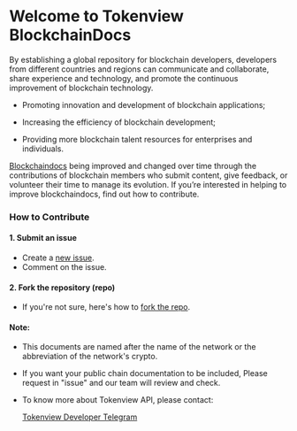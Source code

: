 # Welcome to Tokenview BlockchainDocs

By establishing a global repository for blockchain developers, developers from different countries and regions can communicate and collaborate, share experience and technology, and promote the continuous improvement of blockchain technology.

- Promoting innovation and development of blockchain applications;

- Increasing the efficiency of blockchain development;

- Providing more blockchain talent resources for enterprises and individuals.


[Blockchaindocs](https://github.com/Tokenview/blockchaindocsis) being improved and changed over time through the contributions of blockchain members who submit content, give feedback, or volunteer their time to manage its evolution. If you’re interested in helping to improve blockchaindocs, find out how to contribute.

  ### How to Contribute


  #### 1. Submit an issue

  - Create a [new issue](https://github.com/Tokenview/blockchaindocs/issues/new).
  - Comment on the issue.

  ####  2. Fork the repository (repo)

  - If you're not sure, here's how to [fork the repo](https://help.github.com/en/articles/fork-a-repo).

  


#### Note:

- This documents are named after the name of the network or the abbreviation of the network's crypto.

- If you want your public chain documentation to be included, Please request in "issue" and our team will review and check.

- To know more about Tokenview API, please contact:

  [Tokenview Developer Telegram](https://t.me/+hnSqLa49eHA5MGU1)















